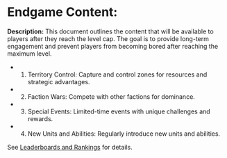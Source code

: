 # Endgame Content:

**Description:** This document outlines the content that will be available to players after they reach the level cap. The goal is to provide long-term engagement and prevent players from becoming bored after reaching the maximum level.

*   1.  Territory Control: Capture and control zones for resources and strategic advantages.
*   2.  Faction Wars: Compete with other factions for dominance.
*   3.  Special Events: Limited-time events with unique challenges and rewards.
*   4.  New Units and Abilities: Regularly introduce new units and abilities.

See [Leaderboards and Rankings](game_design/leaderboards.md) for details.